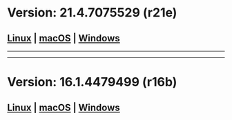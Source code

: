 # Version: 21.4.7075529 (r21e)

## [Linux](https://dl.google.com/android/repository/android-ndk-r21e-linux-x86_64.zip) | [macOS](https://dl.google.com/android/repository/android-ndk-r21e-darwin-x86_64.zip) | [Windows](https://dl.google.com/android/repository/android-ndk-r21e-windows-x86_64.zip)

---

---

# Version: 16.1.4479499 (r16b)

## [Linux](https://dl.google.com/android/repository/android-ndk-r16b-linux-x86_64.zip) | [macOS](https://dl.google.com/android/repository/android-ndk-r17c-darwin-x86_64.zip) | [Windows](https://dl.google.com/android/repository/android-ndk-r17c-windows-x86_64.zip)
